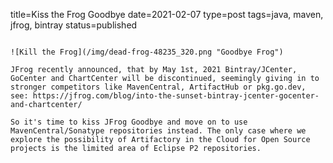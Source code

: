 title=Kiss the Frog Goodbye
date=2021-02-07
type=post
tags=java, maven, jfrog, bintray
status=published
~~~~~~

![Kill the Frog](/img/dead-frog-48235_320.png "Goodbye Frog")

JFrog recently announced, that by May 1st, 2021 Bintray/JCenter, GoCenter and ChartCenter will be discontinued, seemingly giving in to stronger competitors like MavenCentral, ArtifactHub or pkg.go.dev, see: https://jfrog.com/blog/into-the-sunset-bintray-jcenter-gocenter-and-chartcenter/

So it's time to kiss JFrog Goodbye and move on to use MavenCentral/Sonatype repositories instead. The only case where we explore the possibility of Artifactory in the Cloud for Open Source projects is the limited area of Eclipse P2 repositories. 
